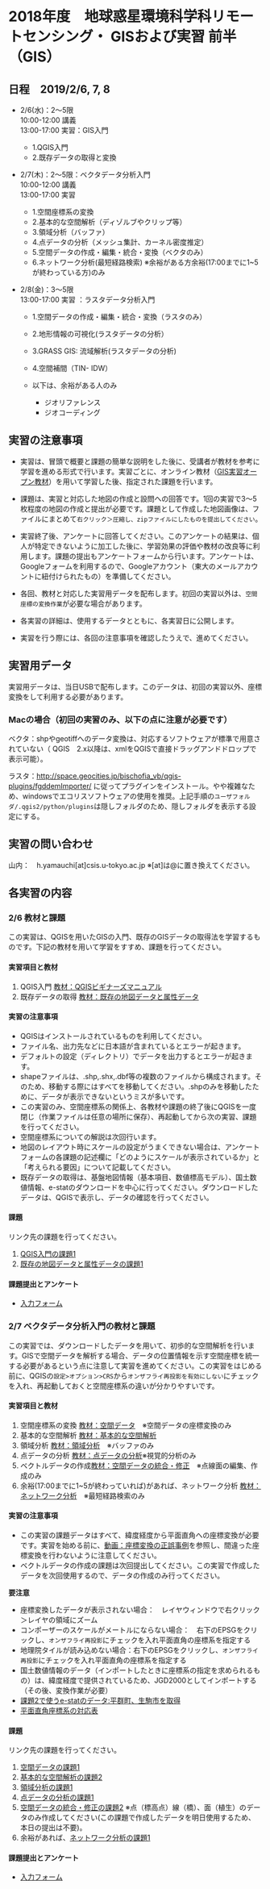 # 2018年度　地球惑星環境科学科リモートセンシング・ GISおよび実習 前半（GIS）

## 日程　2019/2/6, 7, 8

- 2/6(水)：2～5限  
  10:00-12:00	講義  
  13:00-17:00	実習：GIS入門
    - 1.QGIS入門
    - 2.既存データの取得と変換

- 2/7(木)：2～5限：ベクタデータ分析入門  
  10:00-12:00	講義  
  13:00-17:00	実習
    - 1.空間座標系の変換
    - 2.基本的な空間解析（ディゾルブやクリップ等）
    - 3.領域分析（バッファ）
    - 4.点データの分析（メッシュ集計、カーネル密度推定）
    - 5.空間データの作成・編集・統合・変換（ベクタのみ）
    - 6.ネットワーク分析(最短経路検索) ※余裕がある方余裕(17:00までに1~5が終わっている方)のみ

- 2/8(金)：3～5限  
  13:00-17:00	実習 ：ラスタデータ分析入門
    - 1.空間データの作成・編集・統合・変換（ラスタのみ）
    - 2.地形情報の可視化(ラスタデータの分析）
    - 3.GRASS GIS: 流域解析(ラスタデータの分析)
    - 4.空間補間（TIN- IDW）

  - 以下は、余裕がある人のみ
    - ジオリファレンス
    - ジオコーディング


## 実習の注意事項

- 実習は、冒頭で概要と課題の簡単な説明をした後に、受講者が教材を参考に学習を進める形式で行います。実習ごとに、オンライン教材（[GIS実習オープン教材](https://gis-oer.github.io/gitbook/book/)）を用いて学習した後、指定された課題を行います。

- 課題は、実習と対応した地図の作成と設問への回答です。1回の実習で3～5枚程度の地図の作成と提出が必要です。課題として作成した地図画像は、ファイルにまとめて`右クリック＞圧縮し、zipファイルにしたものを提出してください`。

- 実習終了後、アンケートに回答してください。このアンケートの結果は、個人が特定できないように加工した後に、学習効果の評価や教材の改良等に利用します。課題の提出もアンケートフォームから行います。アンケートは、Googleフォームを利用するので、Googleアカウント（東大のメールアカウントに紐付けられたもの）を準備してください。

- 各回、教材と対応した実習用データを配布します。初回の実習以外は、`空間座標の変換作業`が必要な場合があります。

- 各実習の詳細は、使用するデータとともに、各実習日に公開します。

- 実習を行う際には、各回の注意事項を確認したうえで、進めてください。

## 実習用データ
実習用データは、当日USBで配布します。このデータは、初回の実習以外、座標変換をして利用する必要があります。

### Macの場合（初回の実習のみ、以下の点に注意が必要です）
ベクタ：shpやgeotiffへのデータ変換は、対応するソフトウェアが標準で用意されていない（ QGIS　2.x以降は、xmlをQGISで直接ドラッグアンドドロップで表示可能）。

ラスタ：http://space.geocities.jp/bischofia_vb/qgis-plugins/fgddemImporter/ に従ってプラグインをインストール。やや複雑なため、windowsでエコリスソフトウェアの使用を推奨。上記手順の`ユーザフォルダ/.qgis2/python/plugins`は隠しフォルダのため、隠しフォルダを表示する設定にする。

## 実習の問い合わせ
山内：　h.yamauchi[at]csis.u-tokyo.ac.jp ※[at]は@に置き換えてください。


## 各実習の内容

### 2/6 教材と課題
この実習は、QGISを用いたGISの入門、既存のGISデータの取得法を学習するものです。下記の教材を用いて学習をすすめ、課題を行ってください。

#### 実習項目と教材
1. QGIS入門 [教材：QGISビギナーズマニュアル](https://gis-oer.github.io/gitbook/book/materials/QGIS/QGIS.html)
2. 既存データの取得 [教材：既存の地図データと属性データ](https://gis-oer.github.io/gitbook/book/materials/07/07.html)

#### 実習の注意事項
- QGISはインストールされているものを利用してください。
- ファイル名、出力先などに日本語が含まれているとエラーが起きます。
- デフォルトの設定（ディレクトリ）でデータを出力するとエラーが起きます。
- shapeファイルは、.shp,.shx,.dbf等の複数のファイルから構成されます。そのため、移動する際にはすべてを移動してください。.shpのみを移動したために、データが表示できないというミスが多いです。
- この実習のみ、空間座標系の関係上、各教材や課題の終了後にQGISを一度閉じ（作業ファイルは任意の場所に保存）、再起動してから次の実習、課題を行ってください。
- 空間座標系についての解説は次回行います。
- 地図のレイアウト時にスケールの設定がうまくできない場合は、アンケートフォームの各課題の記述欄に「どのようにスケールが表示されているか」と「考えられる要因」について記載してください。
- 既存データの取得は、基盤地図情報（基本項目、数値標高モデル）、国土数値情報、e-statのダウンロードを中心に行ってください。ダウンロードしたデータは、QGISで表示し、データの確認を行ってください。

#### 課題
リンク先の課題を行ってください。

1. [QGIS入門の課題1](https://gis-oer.github.io/gitbook/book/materials/tasks/t_qgis_entry.html)
2. [既存の地図データと属性データの課題1](https://gis-oer.github.io/gitbook/book/materials/tasks/t_07.html)

#### 課題提出とアンケート
- [入力フォーム](https://docs.google.com/forms/d/1FkX5JHxRS_v032PYuoj0BdMVSnPqI3DCNq_33hIK7Ss/viewform?edit_requested=true)

### 2/7 ベクタデータ分析入門の教材と課題
この実習では、ダウンロードしたデータを用いて、初歩的な空間解析を行います。GISで空間データを解析する場合、データの位置情報を示す空間座標を統一する必要があるという点に注意して実習を進めてください。この実習をはじめる前に、QGISの`設定>オプション>CRS`から`オンザフライ再投影を有効にしない`にチェックを入れ、再起動しておくと空間座標系の違いが分かりやすいです。

#### 実習項目と教材
1. 空間座標系の変換 [教材：空間データ]　※空間データの座標変換のみ
2. 基本的な空間解析 [教材：基本的な空間解析]
3. 領域分析 [教材：領域分析]　※バッファのみ
4. 点データの分析 [教材：点データの分析]※視覚的分析のみ
5. ベクトルデータの作成[教材：空間データの統合・修正]　※点線面の編集、作成のみ
6. 余裕(17:00までに1~5が終わっていれば)があれば、ネットワーク分析 [教材：ネットワーク分析]　※最短経路検索のみ

#### 実習の注意事項

- この実習の課題データはすべて、緯度経度から平面直角への座標変換が必要です。実習を始める前に、[動画：座標変換の正誤事例](https://youtu.be/jAHJNI5CiKw)を参照し、間違った座標変換を行わないように注意してください。
- ベクトルデータの作成の課題は次回提出してください。この実習で作成したデータを次回使用するので、データの作成のみ行ってください。

**要注意**
- 座標変換したデータが表示されない場合：　レイヤウィンドウで右クリック＞レイヤの領域にズーム
- コンポーザーのスケールがメートルにならない場合：　右下のEPSGをクリックし、`オンザフライ再投影`にチェックを入れ平面直角の座標系を指定する
- 地理院タイルが読み込めない場合：右下のEPSGをクリックし、`オンザフライ再投影`にチェックを入れ平面直角の座標系を指定する
- 国土数値情報のデータ（インポートしたときに座標系の指定を求められるもの）は、緯度経度で提供されているため、JGD2000としてインポートする（その後、変換作業が必要）
- [課題2で使うe-statのデータ:平群町、生駒市を取得](https://www.e-stat.go.jp/gis/statmap-search?page=1&type=2&aggregateUnitForBoundary=A&toukeiCode=00200521&toukeiYear=2015&serveyId=A002005212015&prefCode=29&coordsys=1&format=shape)
- [平面直角座標系の対応表](http://www.gsi.go.jp/sokuchikijun/jpc.html)



#### 課題
リンク先の課題を行ってください。

1. [空間データの課題1]
2. [基本的な空間解析の課題2]
3. [領域分析の課題1]
4. [点データの分析の課題1]
5. [空間データの統合・修正の課題2] ※点（標高点）線（橋）、面（植生）のデータのみ作成してください(この課題で作成したデータを明日使用するため、本日の提出は不要)。
6. 余裕があれば、[ネットワーク分析の課題1]

#### 課題提出とアンケート
- [入力フォーム](https://docs.google.com/forms/d/1FkX5JHxRS_v032PYuoj0BdMVSnPqI3DCNq_33hIK7Ss/viewform?edit_requested=true)

[GIS実習オープン教材]:https://gis-oer.github.io/gitbook/book/
[QGIS]:https://www.qgis.org/ja/site/
[よくある質問とエラー]:https://gis-oer.github.io/gitbook/book/materials/questions/questions.html
[教材：QGISビギナーズマニュアル]:https://gis-oer.github.io/gitbook/book/materials/QGIS/QGIS.html
[教材：既存の地図データと属性データ]:https://gis-oer.github.io/gitbook/book/materials/07/07.html
[教材：空間データの統合・修正]:https://gis-oer.github.io/gitbook/book/materials/10/10.html
[QGIS入門の課題1]:https://gis-oer.github.io/gitbook/book/materials/tasks/t_qgis_entry.html
[既存の地図データと属性データの課題1]:https://gis-oer.github.io/gitbook/book/materials/tasks/t_07.html
[空間データの統合・修正の課題2]:https://gis-oer.github.io/gitbook/book/materials/tasks/t_10.html
[教材：空間データ]:https://gis-oer.github.io/gitbook/book/materials/08/08.html
[教材：基本的な空間解析]:https://gis-oer.github.io/gitbook/book/materials/11/11.html
[教材：ネットワーク分析]:https://gis-oer.github.io/gitbook/book/materials/12/12.html
[教材：領域分析]:https://gis-oer.github.io/gitbook/book/materials/13/13.html
[空間データの課題1]:https://gis-oer.github.io/gitbook/book/materials/tasks/t_08.html
[基本的な空間解析の課題2]:https://gis-oer.github.io/gitbook/book/materials/tasks/t_11.html
[ネットワーク分析の課題1]:https://gis-oer.github.io/gitbook/book/materials/tasks/t_12.html
[領域分析の課題1]:https://gis-oer.github.io/gitbook/book/materials/tasks/t_13.html
[教材：点データの分析]:https://gis-oer.github.io/gitbook/book/materials/14/14.html
[教材：ラスタデータの分析]:https://gis-oer.github.io/gitbook/book/materials/15/15.html
[教材：空間補間]:https://gis-oer.github.io/gitbook/book/materials/18/18.html
[点データの分析の課題1]:https://gis-oer.github.io/gitbook/book/materials/tasks/t_14.html
[ラスタデータの分析の課題1]:https://gis-oer.github.io/gitbook/book/materials/tasks/t_15.html
[任意：ラスタデータの分析の課題2]:https://gis-oer.github.io/gitbook/book/materials/tasks/t_15.html
[空間補間の課題2]:https://gis-oer.github.io/gitbook/book/materials/tasks/t_18.html
[任意：ラスタデータの分析の課題3]:https://gis-oer.github.io/gitbook/book/materials/tasks/t_15.html
[ラスタデータの分析の課題4]:https://gis-oer.github.io/gitbook/book/materials/tasks/t_15.html
[任意：空間データの課題2]:https://gis-oer.github.io/gitbook/book/materials/tasks/t_08.html
[任意：空間データの課題3]:https://gis-oer.github.io/gitbook/book/materials/tasks/t_08.html
